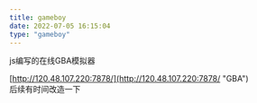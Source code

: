 ```yaml
---
title: gameboy
date: 2022-07-05 16:15:04
type: "gameboy"
---
```


js编写的在线GBA模拟器</br>

[http://120.48.107.220:7878/](http://120.48.107.220:7878/ "GBA")</br>
后续有时间改造一下